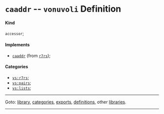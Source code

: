 

<a id='definition__vonuvoli__caaddr'></a>

# `caaddr` -- `vonuvoli` Definition


<a id='definition__vonuvoli__caaddr__kind'></a>

#### Kind

`accessor`;


<a id='definition__vonuvoli__caaddr__implements'></a>

#### Implements

 * [`caaddr`](../../r7rs/definitions/caaddr.md#definition__r7rs__caaddr) (from [`r7rs`](../../r7rs/_index.md#library__r7rs));


<a id='definition__vonuvoli__caaddr__categories'></a>

#### Categories

 * [`vs:r7rs`](../../vonuvoli/categories/vs_3a_r7rs.md#category__vonuvoli__vs_3a_r7rs);
 * [`vs:pairs`](../../vonuvoli/categories/vs_3a_pairs.md#category__vonuvoli__vs_3a_pairs);
 * [`vs:lists`](../../vonuvoli/categories/vs_3a_lists.md#category__vonuvoli__vs_3a_lists);

----

Goto: [library](../../vonuvoli/_index.md#library__vonuvoli), [categories](../../vonuvoli/categories/_index.md#toc__vonuvoli__categories), [exports](../../vonuvoli/exports/_index.md#toc__vonuvoli__exports), [definitions](../../vonuvoli/definitions/_index.md#toc__vonuvoli__definitions), other [libraries](../../_libraries.md#toc__libraries).

----

